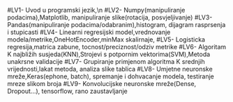 #LV1- Uvod u programski jezik,\n
#LV2- Numpy(manipuliranje podacima),Matplotlib, manipuliranje slike(rotacija, posvjeljivanje)
#LV3- Pandas(manipuliranje podacima/odabranim),histogram, dijagram rasprsenja i stupicasti
#LV4- Linearni regresijski model,vrednovanje modela/metrike,OneHotEncoder,minMax skalirnaje,
#LV5- Logisticka regresija,matrica zabune, tocnost/preciznost/odziv metrike
#LV6- Algoritam K najbližih susjeda(KNN),Strojevi s potpornim vektorima(SVM),Metoda unakrsne validacije
#LV7- Grupiranje primjenom algoritma K srednjih vrijednosti,lakat metoda, analiza slike tablica
#LV8- Umjetne neuronske mreže,Keras(ephone, batch), spremanje i dohvacanje modela, testiranje mreze slikom broja
#LV9- Konvolucijske neuronske mreže(Dense, Dropout...), tensorflow, rano zaustavljanje
